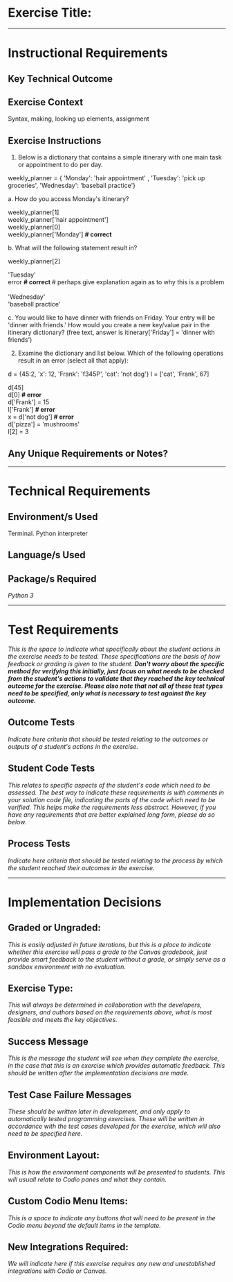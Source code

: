 # Exercise Title:
---
# Instructional Requirements
## Key Technical Outcome

## Exercise Context
Syntax, making, looking up elements, assignment

## Exercise Instructions

1. Below is a dictionary that contains a simple itinerary with one main task or appointment to do per day.

weekly_planner = { 'Monday': 'hair appointment'  , 'Tuesday': 'pick up groceries', 'Wednesday': 'baseball practice'}

a. How do you access Monday's itinerary?

weekly_planner[1] <br>
weekly_planner['hair appointment'] <br>
weekly_planner[0] <br>
weekly_planner['Monday'] <b># correct </b>

b. What will the following statement result in?

weekly_planner[2] 

'Tuesday' <br>
error <b># correct </b> # perhaps give explanation again as to why this is a problem<br>  
'Wednesday' <br>
'baseball practice' <br>

c. You would like to have dinner with friends on Friday. Your entry will be 'dinner with friends.' How would you create a new key/value pair in the itinerary dictionary? (free text, answer is itinerary['Friday'] = 'dinner with friends')

2. Examine the dictionary and list below. Which of the following operations result in an error (select all that apply):

d = {45:2, 'x': 12, 'Frank': 'f345P', 'cat': 'not dog'}
l = ['cat', 'Frank', 67]

d[45] <br>
d[0] <b> # error </b><br>
d['Frank'] = 15 <br>
l['Frank'] <b> # error </b><br>
x = d['not dog']<b> # error </b><br>
d['pizza'] = 'mushrooms' <br>
l[2] = 3 <br>



## Any Unique Requirements or Notes?

---
# Technical Requirements
<em><strong></strong></em>

## Environment/s Used
Terminal. Python interpreter

## Language/s Used
<em></em>

## Package/s Required
<em>Python 3</em>

---
# Test Requirements
<em>This is the space to indicate what specifically about the student actions in the exercise needs to be tested. These specifications are the basis of how feedback or grading is given to the student. <strong>Don't worry about the specific method for verifying this initially, just focus on what needs to be checked from the student's actions to validate that they reached the key technical outcome for the exercise. Please also note that not all of these test types need to be specified, only what is necessary to test against the key outcome.</strong></em>

## Outcome Tests
<em>Indicate here criteria that should be tested relating to the outcomes or outputs of a student's actions in the exercise.</em>

## Student Code Tests
<em>This relates to specific aspects of the student's code which need to be assessed. The best way to indicate these requirements is with comments in your solution code file, indicating the parts of the code which need to be verified. This helps make the requirements less abstract. However, if you have any requirements that are better explained long form, please do so below.</em>

## Process Tests
<em>Indicate here criteria that should be tested relating to the process by which the student reached their outcomes in the exercise.</em>

---
#  Implementation Decisions

## Graded or Ungraded:
<em>This is easily adjusted in future iterations, but this is a place to indicate whether this exercise will pass a grade to the Canvas gradebook, just provide smart feedback to the student without a grade, or simply serve as a sandbox environment with no evaluation.</em>

## Exercise Type:
<em>This will always be determined in collaboration with the developers, designers, and authors based on the requirements above, what is most feasible and meets the key objectives.</em>

## Success Message
<em>This is the message the student will see when they complete the exercise, in the case that this is an exercise which provides automatic feedback. This should be written after the implementation decisions are made.</em>

## Test Case Failure Messages
<em>These should be written later in development, and only apply to automatically tested programming exercises. These will be written in accordance with the test cases developed for the exercise, which will also need to be specified here.</em>

## Environment Layout:
<em>This is how the environment components will be presented to students. This will usuall relate to Codio panes and what they contain.</em>

## Custom Codio Menu Items:
<em>This is a space to indicate any buttons that will need to be present in the Codio menu beyond the default items in the template.</em>

## New Integrations Required:
<em>We will indicate here if this exercise requires any new and unestablished integrations with Codio or Canvas.</em>
